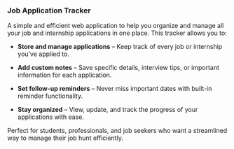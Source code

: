 ### Job Application Tracker



A simple and efficient web application to help you organize and manage all your job and internship applications in one place. This tracker allows you to:



* **Store and manage applications** – Keep track of every job or internship you’ve applied to.

* **Add custom notes** – Save specific details, interview tips, or important information for each application.

* **Set follow-up reminders** – Never miss important dates with built-in reminder functionality.

* **Stay organized** – View, update, and track the progress of your applications with ease.



Perfect for students, professionals, and job seekers who want a streamlined way to manage their job hunt efficiently.


